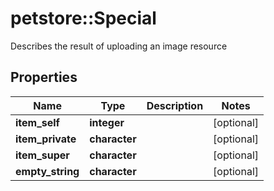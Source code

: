 # petstore::Special

Describes the result of uploading an image resource

## Properties
Name | Type | Description | Notes
------------ | ------------- | ------------- | -------------
**item_self** | **integer** |  | [optional] 
**item_private** | **character** |  | [optional] 
**item_super** | **character** |  | [optional] 
**empty_string** | **character** |  | [optional] 


